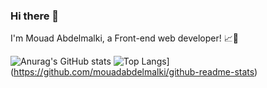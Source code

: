 ### Hi there 👋



I'm Mouad Abdelmalki, a Front-end web developer! 📈🚀

![Anurag's GitHub stats](https://github-readme-stats.vercel.app/api?username=mouadabdelmalki&show_icons=true&theme=radical)
![Top Langs](https://github-readme-stats.vercel.app/api/top-langs/?username=mouadabdelmalki&layout=compact)](https://github.com/mouadabdelmalki/github-readme-stats)

